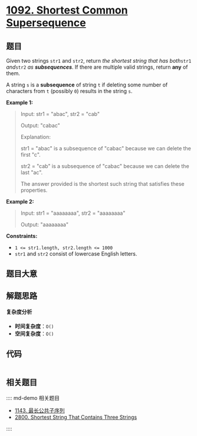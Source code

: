 # [1092. Shortest Common Supersequence ](https://leetcode.com/problems/shortest-common-supersequence/)

## 题目

Given two strings `str1` and `str2`, return _the shortest string that has
both_`str1` _and_`str2` _as **subsequences**_. If there are multiple valid
strings, return **any** of them.

A string `s` is a **subsequence** of string `t` if deleting some number of
characters from `t` (possibly `0`) results in the string `s`.

**Example 1:**

> Input: str1 = "abac", str2 = "cab"
>
> Output: "cabac"
>
> Explanation:
>
> str1 = "abac" is a subsequence of "cabac" because we can delete the first "c".
>
> str2 = "cab" is a subsequence of "cabac" because we can delete the last "ac".
>
> The answer provided is the shortest such string that satisfies these properties.

**Example 2:**

> Input: str1 = "aaaaaaaa", str2 = "aaaaaaaa"
>
> Output: "aaaaaaaa"

**Constraints:**

- `1 <= str1.length, str2.length <= 1000`
- `str1` and `str2` consist of lowercase English letters.

## 题目大意

## 解题思路

#### 复杂度分析

- **时间复杂度**：`O()`
- **空间复杂度**：`O()`

## 代码

```javascript

```

## 相关题目

:::: md-demo 相关题目

- [1143. 最长公共子序列](https://leetcode.com/problems/longest-common-subsequence)
- [2800. Shortest String That Contains Three Strings](https://leetcode.com/problems/shortest-string-that-contains-three-strings)

::::
